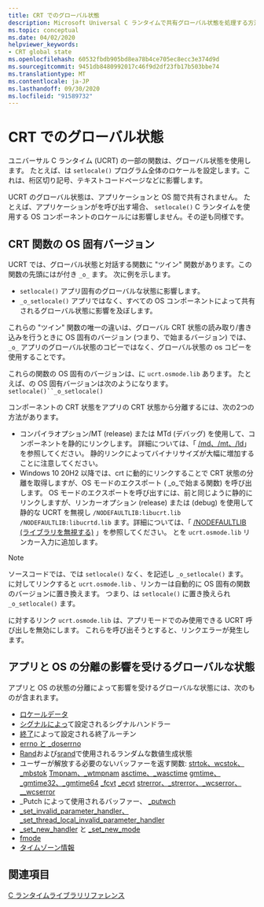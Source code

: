 ```yaml
---
title: CRT でのグローバル状態
description: Microsoft Universal C ランタイムで共有グローバル状態を処理する方法について説明します。
ms.topic: conceptual
ms.date: 04/02/2020
helpviewer_keywords:
- CRT global state
ms.openlocfilehash: 60532fbdb905bd8ea78b4ce705ec8ecc3e374d9d
ms.sourcegitcommit: 9451db8480992017c46f9d2df23fb17b503bbe74
ms.translationtype: MT
ms.contentlocale: ja-JP
ms.lasthandoff: 09/30/2020
ms.locfileid: "91589732"
---
```

# <a name="global-state-in-the-crt"></a>CRT でのグローバル状態

ユニバーサル C ランタイム (UCRT) の一部の関数は、グローバル状態を使用します。 たとえば、は `setlocale()` プログラム全体のロケールを設定します。これは、桁区切り記号、テキストコードページなどに影響します。

UCRT のグローバル状態は、アプリケーションと OS 間で共有されません。 たとえば、アプリケーションがを呼び出す場合、 `setlocale()` C ランタイムを使用する OS コンポーネントのロケールには影響しません。その逆も同様です。

## <a name="os-specific-versions-of-crt-functions"></a>CRT 関数の OS 固有バージョン

UCRT では、グローバル状態と対話する関数に "ツイン" 関数があります。この関数の先頭にはが付き `_o_` ます。 次に例を示します。

- `setlocale()` アプリ固有のグローバルな状態に影響します。
- `_o_setlocale()` アプリではなく、すべての OS コンポーネントによって共有されるグローバル状態に影響を及ぼします。

これらの "ツイン" 関数の唯一の違いは、グローバル CRT 状態の読み取り/書き込みを行うときに OS 固有のバージョン (つまり、で始まるバージョン) では、 `_o_` アプリのグローバル状態のコピーではなく、グローバル状態の os コピーを使用することです。

これらの関数の OS 固有のバージョンは、に `ucrt.osmode.lib` あります。 たとえば、の OS 固有バージョンは次のようになります。 `setlocale()``_o_setlocale()`

コンポーネントの CRT 状態をアプリの CRT 状態から分離するには、次の2つの方法があります。

- コンパイラオプション/MT (release) または MTd (デバッグ) を使用して、コンポーネントを静的にリンクします。 詳細については、「 [/md、/mt、/ld](../build/reference/md-mt-ld-use-run-time-library.md)」を参照してください。 静的リンクによってバイナリサイズが大幅に増加することに注意してください。
- Windows 10 20H2 以降では、crt に動的にリンクすることで CRT 状態の分離を取得しますが、OS モードのエクスポート ( _o_で始まる関数) を呼び出します。 OS モードのエクスポートを呼び出すには、前と同じように静的にリンクしますが、リンカーオプション (release) または (debug) を使用して静的な UCRT を無視し `/NODEFAULTLIB:libucrt.lib` `/NODEFAULTLIB:libucrtd.lib` ます。詳細については、「 [/NODEFAULTLIB (ライブラリを無視する)](../build/reference/nodefaultlib-ignore-libraries.md) 」を参照してください。 とを `ucrt.osmode.lib` リンカー入力に追加します。

> [!Note]
> ソースコードでは、では `setlocale()` なく、を記述し `_o_setlocale()` ます。 に対してリンクすると `ucrt.osmode.lib` 、リンカーは自動的に OS 固有の関数のバージョンに置き換えます。 つまり、は `setlocale()` に置き換えられ `_o_setlocale()` ます。

に対するリンク `ucrt.osmode.lib` は、アプリモードでのみ使用できる UCRT 呼び出しを無効にします。 これらを呼び出そうとすると、リンクエラーが発生します。

## <a name="global-state-affected-by-appos-separation"></a>アプリと OS の分離の影響を受けるグローバルな状態

アプリと OS の状態の分離によって影響を受けるグローバルな状態には、次のものが含まれます。

- [ロケールデータ](locale.md)
- [シグナルによっ](reference/signal.md)て設定されるシグナルハンドラー
- [終了](reference/set-terminate-crt.md)によって設定される終了ルーチン
- [errno と _doserrno](errno-doserrno-sys-errlist-and-sys-nerr.md)
- [Rand](reference/rand.md)および[srand](reference/srand.md)で使用されるランダムな数値生成状態
- ユーザーが解放する必要のないバッファーを返す関数:   [strtok、wcstok、_mbstok](reference/strtok-strtok-l-wcstok-wcstok-l-mbstok-mbstok-l.md) [Tmpnam、_wtmpnam](reference/tempnam-wtempnam-tmpnam-wtmpnam.md) [asctime、_wasctime](reference/asctime-wasctime.md) [gmtime、_gmtime32、_gmtime64](reference/gmtime-gmtime32-gmtime64.md) [_fcvt](reference/fcvt.md) [_ecvt](reference/ecvt.md) [strerror、_strerror、_wcserror、__wcserror](reference/strerror-strerror-wcserror-wcserror.md)
- _Putch によって使用されるバッファー、 [_putwch](reference/putch-putwch.md)
- [_set_invalid_parameter_handler、_set_thread_local_invalid_parameter_handler](reference/set-invalid-parameter-handler-set-thread-local-invalid-parameter-handler.md)
- [_set_new_handler](reference/set-new-handler.md) と [_set_new_mode](reference/set-new-mode.md)
- [fmode](text-and-binary-mode-file-i-o.md)
- [タイムゾーン情報](time-management.md)

## <a name="see-also"></a>関連項目

[C ランタイムライブラリリファレンス](c-run-time-library-reference.md)
